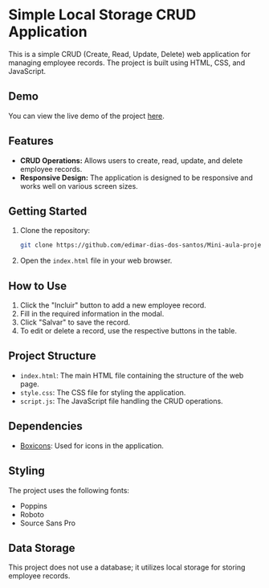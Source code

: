 
  # <strong>Simple Local Storage CRUD Application</strong>

  This is a simple CRUD (Create, Read, Update, Delete) web application for managing employee records. The project is built using HTML, CSS, and JavaScript.

  ## Demo

  You can view the live demo of the project [here](https://edimar-dias-dos-santos.github.io/A-Simple-Local-Storage-CRUD/).

  ## Features

  - **CRUD Operations:** Allows users to create, read, update, and delete employee records.
  - **Responsive Design:** The application is designed to be responsive and works well on various screen sizes.

  ## Getting Started

  1. Clone the repository:

     ```bash
     git clone https://github.com/edimar-dias-dos-santos/Mini-aula-projeto-de-HTML-CSS-e-JS.git
     ```

  2. Open the `index.html` file in your web browser.

  ## How to Use

  1. Click the "Incluir" button to add a new employee record.
  2. Fill in the required information in the modal.
  3. Click "Salvar" to save the record.
  4. To edit or delete a record, use the respective buttons in the table.

  ## Project Structure

  - `index.html`: The main HTML file containing the structure of the web page.
  - `style.css`: The CSS file for styling the application.
  - `script.js`: The JavaScript file handling the CRUD operations.

  ## Dependencies

  - [Boxicons](https://boxicons.com/): Used for icons in the application.

  ## Styling

  The project uses the following fonts:
  - Poppins
  - Roboto
  - Source Sans Pro

  ## Data Storage

  This project does not use a database; it utilizes local storage for storing employee records.
